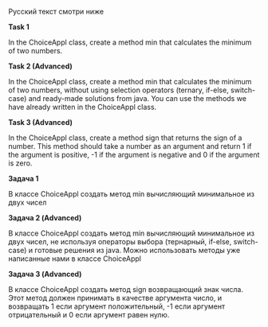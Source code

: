 Русский текст смотри ниже

**Task 1**

In the ChoiceAppl class, create a method min that calculates the minimum of two numbers.

**Task 2 (Advanced)**

In the ChoiceAppl class, create a method min that calculates the minimum of two numbers, without using selection operators (ternary, if-else, switch-case) and ready-made solutions from java. You can use the methods we have already written in the ChoiceAppl class.

**Task 3 (Advanced)**

In the ChoiceAppl class, create a method sign that returns the sign of a number. This method should take a number as an argument and return 1 if the argument is positive, -1 if the argument is negative and 0 if the argument is zero.


**Задача 1**

В классе ChoiceAppl создать метод min вычисляющий минимальное из двух чисел

**Задача 2 (Advanced)**

В классе ChoiceAppl создать метод min вычисляющий минимальное из двух чисел, 
не используя операторы выбора (тернарный, if-else, switch-case) и готовые решения из java.
Можно использовать методы уже написанные нами в классе ChoiceAppl

**Задача 3 (Advanced)**

В классе ChoiceAppl создать метод sign возвращающий знак числа.
Этот метод должен принимать в качестве аргумента число, и возвращать 1 если аргумент положительный, -1 если аргумент отрицательный и 0 если аргумент равен нулю.